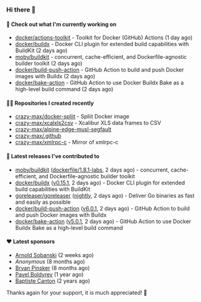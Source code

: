 ### Hi there 👋

#### 👷 Check out what I'm currently working on

- [docker/actions-toolkit](https://github.com/docker/actions-toolkit) - Toolkit for Docker (GitHub) Actions (1 day ago)
- [docker/buildx](https://github.com/docker/buildx) - Docker CLI plugin for extended build capabilities with BuildKit (2 days ago)
- [moby/buildkit](https://github.com/moby/buildkit) - concurrent, cache-efficient, and Dockerfile-agnostic builder toolkit (2 days ago)
- [docker/build-push-action](https://github.com/docker/build-push-action) - GitHub Action to build and push Docker images with Buildx (2 days ago)
- [docker/bake-action](https://github.com/docker/bake-action) - GitHub Action to use Docker Buildx Bake as a high-level build command (2 days ago)

#### 👨‍💻 Repositories I created recently

- [crazy-max/docker-spliit](https://github.com/crazy-max/docker-spliit) - Spliit Docker image
- [crazy-max/xcalxls2csv](https://github.com/crazy-max/xcalxls2csv) - Xcalibur XLS data frames to CSV
- [crazy-max/alpine-edge-musl-segfault](https://github.com/crazy-max/alpine-edge-musl-segfault)
- [crazy-max/.github](https://github.com/crazy-max/.github)
- [crazy-max/xmlrpc-c](https://github.com/crazy-max/xmlrpc-c) - Mirror of xmlrpc-c

#### 🚀 Latest releases I've contributed to

- [moby/buildkit](https://github.com/moby/buildkit) ([dockerfile/1.8.1-labs](https://github.com/moby/buildkit/releases/tag/dockerfile/1.8.1-labs), 2 days ago) - concurrent, cache-efficient, and Dockerfile-agnostic builder toolkit
- [docker/buildx](https://github.com/docker/buildx) ([v0.15.1](https://github.com/docker/buildx/releases/tag/v0.15.1), 2 days ago) - Docker CLI plugin for extended build capabilities with BuildKit
- [goreleaser/goreleaser](https://github.com/goreleaser/goreleaser) ([nightly](https://github.com/goreleaser/goreleaser/releases/tag/nightly), 2 days ago) - Deliver Go binaries as fast and easily as possible
- [docker/build-push-action](https://github.com/docker/build-push-action) ([v6.0.1](https://github.com/docker/build-push-action/releases/tag/v6.0.1), 2 days ago) - GitHub Action to build and push Docker images with Buildx
- [docker/bake-action](https://github.com/docker/bake-action) ([v5.0.1](https://github.com/docker/bake-action/releases/tag/v5.0.1), 2 days ago) - GitHub Action to use Docker Buildx Bake as a high-level build command

#### ❤️ Latest sponsors
- [Arnold Sobanski](https://github.com/Arsobbiak) (2 weeks ago)
- _Anonymous_ (8 months ago)
- [Bryan Pinsker](https://github.com/BryanPinsker) (8 months ago)
- [Pavel Boldyrev](https://github.com/bpg) (1 year ago)
- [Baptiste Canton](https://github.com/batmac) (2 years ago)

Thanks again for your support, it is much appreciated! 🙏
